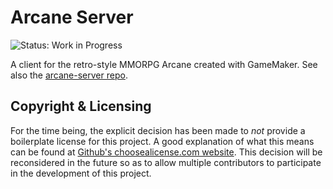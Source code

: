 # Arcane Server

![Status: Work in Progress](https://img.shields.io/badge/Status-Work&#32;in&#32;Progress-blue.svg)

A client for the retro-style MMORPG Arcane created with GameMaker. See also the
[arcane-server repo](https://github.com/lukehollenback/arcane-server).

## Copyright & Licensing

For the time being, the explicit decision has been made to *not* provide a boilerplate license for
this project. A good explanation of what this means can be found at
[Github's choosealicense.com website](https://choosealicense.com/no-permission/). This decision
will be reconsidered in the future so as to allow multiple contributors to participate in the
development of this project.
